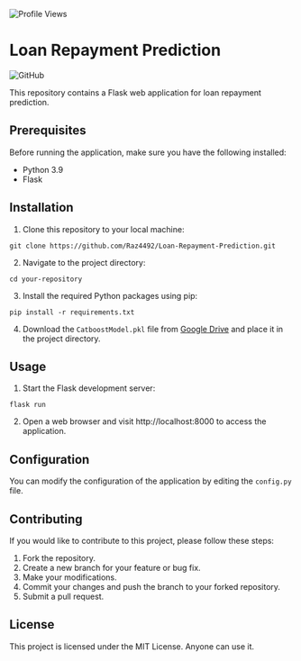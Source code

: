 
![Profile Views](https://komarev.com/ghpvc/?username=your-github-Raz4492)

# Loan Repayment Prediction

![GitHub](https://img.shields.io/github/license/Raz4492/Loan-Repayment-Prediction)

This repository contains a Flask web application for loan repayment prediction.

## Prerequisites

Before running the application, make sure you have the following installed:

- Python 3.9
- Flask

## Installation

1. Clone this repository to your local machine:

```
git clone https://github.com/Raz4492/Loan-Repayment-Prediction.git
```

2. Navigate to the project directory:

```
cd your-repository
```

3. Install the required Python packages using pip:

```
pip install -r requirements.txt
```

4. Download the `CatboostModel.pkl` file from [Google Drive](https://drive.google.com/file/d/10fZsLlR3X-KlzbWERhA-INw5eZiBOGAm/view?usp=sharing) and place it in the project directory.

## Usage

1. Start the Flask development server:

```
flask run
```

2. Open a web browser and visit http://localhost:8000 to access the application.

## Configuration

You can modify the configuration of the application by editing the `config.py` file.

## Contributing

If you would like to contribute to this project, please follow these steps:

1. Fork the repository.
2. Create a new branch for your feature or bug fix.
3. Make your modifications.
4. Commit your changes and push the branch to your forked repository.
5. Submit a pull request.

## License

This project is licensed under the MIT License. Anyone can use it.
